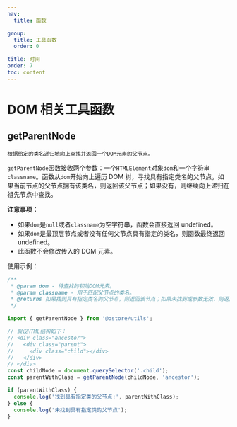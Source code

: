 ```yaml
---
nav:
  title: 函数

group:
  title: 工具函数
  order: 0

title: 时间
order: 7
toc: content
---
```


# DOM 相关工具函数

## getParentNode

`根据给定的类名递归地向上查找并返回一个DOM元素的父节点。`

`getParentNode`函数接收两个参数：一个`HTMLElement`对象`dom`和一个字符串`classname`。函数从`dom`开始向上遍历 DOM 树，寻找具有指定类名的父节点。如果当前节点的父节点拥有该类名，则返回该父节点；如果没有，则继续向上递归在祖先节点中查找。

<b>注意事项：</b>

- 如果`dom`是`null`或者`classname`为空字符串，函数会直接返回 undefined。
- 如果`dom`是最顶层节点或者没有任何父节点具有指定的类名，则函数最终返回 undefined。
- 此函数不会修改传入的 DOM 元素。

使用示例：

```js
/**
 * @param dom - 待查找的初始DOM元素。
 * @param classname - 用于匹配父节点的类名。
 * @returns 如果找到具有指定类名的父节点，则返回该节点；如果未找到或参数无效，则返回undefined。
 */

import { getParentNode } from '@ostore/utils';

// 假设HTML结构如下：
// <div class="ancestor">
//   <div class="parent">
//     <div class="child"></div>
//   </div>
// </div>
const childNode = document.querySelector('.child');
const parentWithClass = getParentNode(childNode, 'ancestor');

if (parentWithClass) {
  console.log('找到具有指定类的父节点:', parentWithClass);
} else {
  console.log('未找到具有指定类的父节点');
}
```

